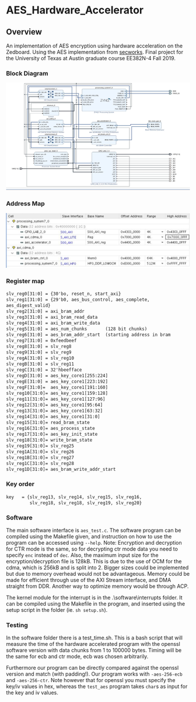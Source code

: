 # AES_Hardware_Accelerator

## Overview

An implementation of AES encryption using hardware acceleration on the Zedboard. Using the AES implementation from [secworks](https://github.com/secworks/aes). Final project for the University of Texas at Austin graduate course EE382N-4 Fall 2019.

### Block Diagram
![Image of block diagram](https://github.com/matthewbarondeau/AES_Hardware_Accelerator/blob/master/images/HW_BLOCK_DIAGRAM.png)

### Address Map
![Image of Memory Mapping](https://github.com/matthewbarondeau/AES_Hardware_Accelerator/blob/master/images/ADDRESS_MAP.png)

### Register map
```
slv_reg0[31:0] = {30'bo, reset_n, start_axi}  
slv_reg1[31:0] = {29'b0, aes_bus_control, aes_complete, aes_digest_valid}  
slv_reg2[31:0] = axi_bram_addr  
slv_reg3[31:0] = axi_bram_read_data  
slv_reg4[31:0] = axi_bram_write_data  
slv_reg5[31:0] = aes_num_chunks       (128 bit chunks)  
slv_reg6[31:0] = aes_bram_addr_start  (starting address in bram  
slv_reg7[31:0] = 0xfeedbeef  
slv_reg8[31:0] = slv_reg8
slv_reg9[31:0] = slv_reg9  
slv_regA[31:0] = slv_reg10
slv_regB[31:0] = slv_reg11
slv_regC[31:0] = 32'hbeefface  
slv_regD[31:0] = aes_key_core1[255:224]  
slv_regE[31:0] = aes_key_core1[223:192]  
slv_regF[31:0]=  aes_key_core1[191:160]  
slv_reg10[31:0]= aes_key_core1[159:128]  
slv_reg11[31:0]= aes_key_core1[127:96]  
slv_reg12[31:0]= aes_key_core1[95:64]  
slv_reg13[31:0]= aes_key_core1[63:32]  
slv_reg14[31:0]= aes_key_core1[31:0]  
slv_reg15[31:0]= read_bram_state 
slv_reg16[31:0]= aes_process_state
slv_reg17[31:0]= aes_key_init_state
slv_reg18[31:0]= write_bram_state
slv_reg19[31:0]= slv_reg25  
slv_reg1A[31:0]= slv_reg26  
slv_reg1B[31:0]= slv_reg27  
slv_reg1C[31:0]= slv_reg28  
slv_reg1D[31:0]= aes_bram_write_addr_start  
```

### Key order
```
key   = {slv_reg13, slv_reg14, slv_reg15, slv_reg16,  
         slv_reg18, slv_reg18, slv_reg19, slv_reg20}  
```

### Software
The main software interface is `aes_test.c`. The software program can be compiled using the Makefile given, and instruction on how to use the program can be accessed using `--help`. Note: Encryption and decryption for CTR mode is the same, so for decrypting ctr mode data you need to specify `enc` instead of `dec`. Also, the maximum input size for the encryption/decryption file is 128kB. This is due to the use of OCM for the cdma, which is 256kB and is split into 2. Bigger sizes could be implemented but due to memory overhead would not be advantageous. Memory could be made for efficient through use of the AXI Stream interface, and DMA straight from DDR. Another way to optimize memory would be through ACP.

The kernel module for the interrupt is in the .\software\interrupts folder. It can be compiled using the Makefile in the program, and inserted using the setup script in the folder (ie. `sh setup.sh`).

### Testing
In the software folder there is a test_time.sh. This is a bash script that will measure the time of the hardware accelerated program with the openssl software version with data chunks from 1 to 100000 bytes. Timing will be the same for ecb and ctr mode, ecb was chosen arbitrarily.

Furthermore our program can be directly compared against the openssl version and match (with padding!). Our program works with `-aes-256-ecb` and `-aes-256-ctr`. Note however that for openssl you must specify the key/iv values in hex, whereas the `test_aes` program takes `char`s as input for the key and iv values.
